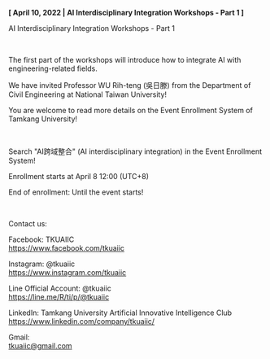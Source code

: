 **[ April 10, 2022 | AI Interdisciplinary Integration Workshops - Part 1 ]**

AI Interdisciplinary Integration Workshops - Part 1

&nbsp;

The first part of the workshops will introduce how to integrate AI with engineering-related fields.

We have invited Professor WU Rih-teng (吳日滕) from the Department of Civil Engineering at National Taiwan University!

You are welcome to read more details on the Event Enrollment System of Tamkang University!

&nbsp;

Search "AI跨域整合" (AI interdisciplinary integration) in the Event Enrollment System!

Enrollment starts at April 8 12:00 (UTC+8)

End of enrollment: Until the event starts!

&nbsp;

Contact us:

Facebook: TKUAIIC <br />https://www.facebook.com/tkuaiic

Instagram: @tkuaiic <br />https://www.instagram.com/tkuaiic

Line Official Account: @tkuaiic <br />https://line.me/R/ti/p/@tkuaiic

LinkedIn: Tamkang University Artificial Innovative Intelligence Club <br />https://www.linkedin.com/company/tkuaiic/

Gmail: <br />tkuaiic@gmail.com

